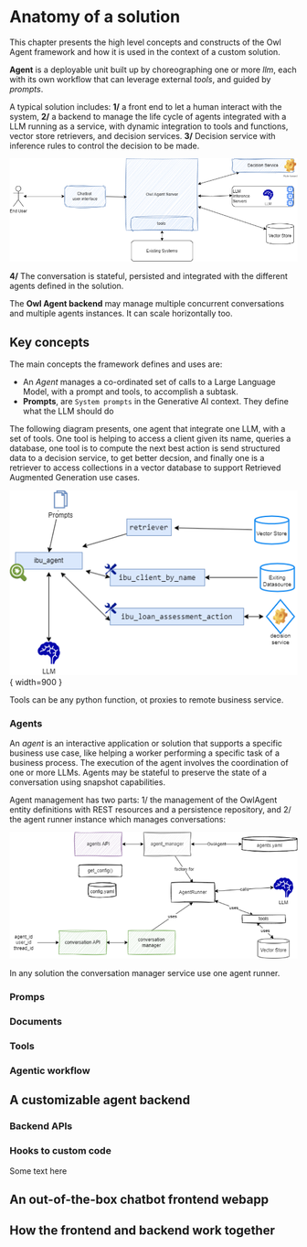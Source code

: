 # Anatomy of a solution

This chapter presents the high level concepts and constructs of the Owl Agent framework and how it is used in the context of a custom solution.

**Agent** is a deployable unit built up by choreographing one or more _llm_, each with its own workflow that can leverage external _tools_, and guided by _prompts_.

A typical solution includes: **1/** a front end to let a human interact with the system, **2/** a backend to manage the life cycle of agents integrated with a LLM running as a service, with dynamic integration to tools and functions, vector store retrievers, and decision services. **3/** Decision service with inference rules to control the decision to be made.

![](./diagrams/system_context.drawio.png)

**4/** The conversation is stateful, persisted and integrated with the different agents defined in the solution. 

The **Owl Agent backend** may manage multiple concurrent conversations and multiple agents instances. It can scale horizontally too. 

## Key concepts

The main concepts the framework defines and uses are:

* An _Agent_ manages a co-ordinated set of calls to a Large Language Model,  with a prompt and tools, to accomplish a subtask.
* **Prompts**, are `System prompts` in the Generative AI context. They define what the LLM should do

The following diagram presents, one agent that integrate one LLM, with a set of tools. One tool is helping to access a client given its name, queries a database, one tool is to compute the next best action is send structured data to a decision service, to get better decsion, and finally one is a retriever to access collections in a vector database to support Retrieved Augmented Generation use cases.

![Core OwlAgent Framework Concepts](./diagrams/owl_entities.drawio.png){ width=900 }

Tools can  be any python function, ot proxies to remote business service.

### Agents

An _agent_ is an interactive application or solution that supports a specific business use case, like helping a worker performing a specific task of a business process.  The execution of the agent involves the coordination of one or more LLMs.  Agents may be stateful to preserve the state of a conversation using snapshot capabilities. 


Agent management has two parts: 1/ the management of the OwlAgent entity definitions with REST resources and a persistence repository, and 2/ the agent runner instance which manages conversations:

![Agent Class](./diagrams/agent_mgr_class.drawio.png)

In any solution the conversation manager service use one agent runner.

### Promps
### Documents
### Tools
### Agentic workflow

## A customizable agent backend

### Backend APIs
### Hooks to custom code

Some text here

## An out-of-the-box chatbot frontend webapp


## How the frontend and backend work together





